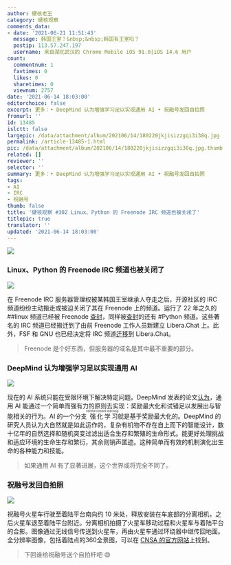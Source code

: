 ```yaml
---
author: 硬核老王
category: 硬核观察
comments_data:
- date: '2021-06-21 11:51:43'
  message: 韩国王室？&nbsp;&nbsp;韩国有王室吗？
  postip: 113.57.247.197
  username: 来自湖北武汉的 Chrome Mobile iOS 91.0|iOS 14.6 用户
count:
  commentnum: 1
  favtimes: 0
  likes: 0
  sharetimes: 0
  viewnum: 2757
date: '2021-06-14 18:03:00'
editorchoice: false
excerpt: 更多：• DeepMind 认为增强学习足以实现通用 AI • 祝融号发回自拍照
fromurl: ''
id: 13485
islctt: false
largepic: /data/attachment/album/202106/14/180220jkjisizzgqi3i38q.jpg
permalink: /article-13485-1.html
pic: /data/attachment/album/202106/14/180220jkjisizzgqi3i38q.jpg.thumb.jpg
related: []
reviewer: ''
selector: ''
summary: 更多：• DeepMind 认为增强学习足以实现通用 AI • 祝融号发回自拍照
tags:
- AI
- IRC
- 祝融号
thumb: false
title: '硬核观察 #302 Linux、Python 的 Freenode IRC 频道也被关闭了'
titlepic: true
translator: ''
updated: '2021-06-14 18:03:00'
---
```


![](/data/attachment/album/202106/14/180220jkjisizzgqi3i38q.jpg)


### Linux、Python 的 Freenode IRC 频道也被关闭了


![](/data/attachment/album/202106/14/180230cr3ssxi33ri923e3.jpg)


在 Freenode IRC 服务器管理权被某韩国王室继承人夺走之后，开源社区的 IRC 频道纷纷主动搬走或被迫关闭了其在 Freenode 上的频道。运行了 22 年之久的 ##linux 频道已经被 Freenode [查封](https://freenode.linux.community/)，同样被[查封](https://nedbatchelder.com/blog/202106/goodbye_freenode.html)的还有 #Python 频道。这些著名的 IRC 频道已经搬迁到了由前 Freenode 工作人员新建立 Libera.Chat 上。此外，FSF 和 GNU 也已经决定将 IRC 频道[迁移](https://www.fsf.org/news/fsf-and-gnu-move-official-irc-channels-to-libera-chat-network)到 Libera.Chat。



> 
> Freenode 是个好东西，但服务器的域名是其中最不重要的部分。
> 
> 
> 


### DeepMind 认为增强学习足以实现通用 AI


![](/data/attachment/album/202106/14/180248kk9z2olk3euolykq.jpg)


现在的 AI 系统只能在受限环境下解决特定问题。DeepMind 发表的论文[认为](https://venturebeat.com/2021/06/09/deepmind-says-reinforcement-learning-is-enough-to-reach-general-ai/)，通用 AI 能通过一个简单而强有力的原则去实现：奖励最大化和试错足以发展出与智能相关的行为。AI 的一个分支<ruby> 强化学习 <rt>  reinforcement learning </rt></ruby>就是基于奖励最大化的。DeepMind 的研究人员认为大自然就是如此运作的，复杂有机物不存在自上而下的智能设计，数十亿年的自然选择和随机突变过滤出适合生存和繁殖的生命形式。能更好处理挑战和适应环境的生命生存和繁衍，其余则销声匿迹。这种简单而有效的机制演化出生命的各种能力和技能。



> 
> 如果通用 AI 有了显著进展，这个世界或将完全不同了。
> 
> 
> 


### 祝融号发回自拍照


![](/data/attachment/album/202106/14/180305iqughkqnogarguou.jpg)


祝融号火星车行驶至着陆平台南向约 10 米处，释放安装在车底部的分离相机，之后火星车退至着陆平台附近。分离相机拍摄了火星车移动过程和火星车与着陆平台的合影。图像通过无线信号传送到火星车，再由火星车通过环绕器中继传回地面。全分辨率图像，包括着陆点的360全景图，可以在 [CNSA 的官方网站](http://www.cnsa.gov.cn/n6759533/c6812126/content.html)上找到。



> 
> 下回谁给祝融号送个自拍杆吧 :smile:
> 
> 
>